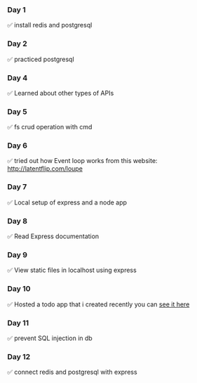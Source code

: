### Day 1

✅ install redis and postgresql

### Day 2

✅ practiced postgresql

### Day 4

✅ Learned about other types of APIs

### Day 5

✅ fs crud operation with cmd

### Day 6

✅ tried out how Event loop works from this website: http://latentflip.com/loupe

### Day 7

✅ Local setup of express and a node app

### Day 8

✅ Read Express documentation

### Day 9

✅ View static files in localhost using express

### Day 10

✅ Hosted a todo app that i created recently you can
[see it here](https://kirua-todo-app.herokuapp.com/)

### Day 11

✅ prevent SQL injection in db

### Day 12

✅ connect redis and postgresql with express
